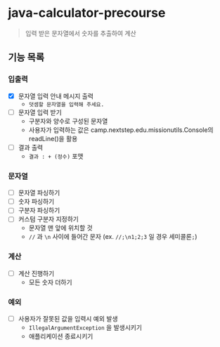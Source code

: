 # java-calculator-precourse

> 입력 받은 문자열에서 숫자를 추출하여 계산

## 기능 목록

### 입출력

- [x] 문자열 입력 안내 메시지 출력
  - `덧셈할 문자열을 입력해 주세요.`
- [ ] 문자열 입력 받기
  - 구분자와 양수로 구성된 문자열
  - 사용자가 입력하는 값은 camp.nextstep.edu.missionutils.Console의 readLine()을 활용
- [ ] 결과 출력
  - `결과 : + (정수)` 포맷 

### 문자열 
- [ ] 문자열 파싱하기
- [ ] 숫자 파싱하기
- [ ] 구분자 파싱하기
- [ ] 커스텀 구분자 지정하기
  - 문자열 맨 앞에 위치할 것
  - `//` 과 `\n` 사이에 들어간 문자 (ex. `//;\n1;2;3` 일 경우 세미콜론`;`)
### 계산
- [ ] 계산 진행하기
  - 모든 숫자 더하기

### 예외
- [ ] 사용자가 잘못된 값을 입력시 예외 발생
  - `IllegalArgumentException` 을 발생시키기
  - 애플리케이션 종료시키기